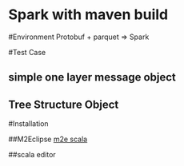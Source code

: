 Spark with maven build
===============================

#Environment
Protobuf + parquet => Spark



#Test Case
## simple one layer message object
## Tree Structure Object

#Installation

##M2Eclipse
[m2e scala](https://raw.githubusercontent.com/cjkao/m2eclipse-scala/gh-pages/site/)

##scala editor

